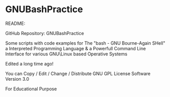 # GNUBashPractice
README:

GitHub Repository: GNUBashPractice

Some scripts with code examples for The 
"bash - GNU Bourne-Again SHell"
a Interpreted Programming Language & 
a Powerfull Command Line Interface
for various GNU\Linux based Operative Systems
 
Edited a long time ago!

You can Copy / Edit / Change / Distribute
GNU GPL License Software Version 3.0 

For Educational Purpose
